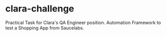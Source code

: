 # clara-challenge
Practical Task for Clara's QA Engineer position. Automation Framework to test a Shopping App from Saucelabs. 
